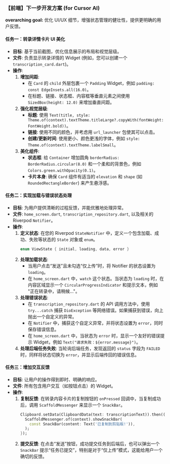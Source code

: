 ### **【前端】下一步开发方案 (for Cursor AI)**

**overarching goal:** 优化 UI/UX 细节，增强状态管理的健壮性，提供更明确的用户反馈。

#### **任务一：转录详情卡片 UI 美化**

* **目标**: 基于当前截图，优化信息展示的布局和视觉层级。
* **文件**: 负责显示转录详情的 Widget (例如，您可以创建一个 `transcription_card.dart`)。
* **操作**:
  1. **增加间距**:
     * 在 `Card` 的 `child` 外层包裹一个 `Padding` Widget，例如 `padding: const EdgeInsets.all(16.0)`。
     * 在标题、链接、状态框、内容框等垂直元素之间使用 `SizedBox(height: 12.0)` 来增加垂直间距。
  2. **强化视觉层级**:
     * **标题**: 使用 `Text(title, style: Theme.of(context).textTheme.titleLarge?.copyWith(fontWeight: FontWeight.bold))`。
     * **链接**: 使用不同的颜色，并考虑用 `url_launcher` 包使其可以点击。
     * **创建/更新时间**: 使用更小、颜色更浅的字体，例如 `style: Theme.of(context).textTheme.labelSmall`。
  3. **美化组件**:
     * **状态框**: 给 `Container` 增加圆角 `borderRadius: BorderRadius.circular(8.0)` 和一个柔和的背景色，例如 `Colors.green.withOpacity(0.1)`。
     * **卡片本身**: 确保 `Card` 组件有适当的 `elevation` 和 `shape` (如 `RoundedRectangleBorder`) 来产生悬浮感。

#### **任务二：实现加载与错误状态处理**

* **目标**: 为用户提供清晰的过程反馈，并能优雅地处理异常。
* **文件**: `home_screen.dart`, `transcription_repository.dart`, 以及相关的 Riverpod `Notifier`。
* **操作**:
  1. **定义状态**: 在您的 Riverpod `StateNotifier` 中，定义一个包含加载、成功、失败等状态的 `State` 对象或 `enum`。
     ```dart
     enum ViewState { initial, loading, data, error }
     ```
  2. **处理加载状态**:
     * 当用户点击“发送”且未勾选“仅上传”时，将 Notifier 的状态设置为 `loading`。
     * 在 `home_screen.dart` 中，`watch` 这个状态。当状态为 `loading` 时，在内容区域显示一个 `CircularProgressIndicator` 和提示文本，例如 "正在转录中，请稍候..."。
  3. **处理错误状态**:
     * 在 `transcription_repository.dart` 的 API 调用方法中，使用 `try...catch` 捕获 `DioException` 等网络错误。如果捕获到错误，向上抛出一个自定义的异常。
     * 在 `Notifier` 中，捕获这个自定义异常，并将状态设置为 `error`，同时保存错误信息。
     * 在 `home_screen.dart` 中，当状态为 `error` 时，显示一个友好的错误提示 Widget，例如 `Text("请求失败：${error.message}")`。
  4. **处理后端任务失败**: 当轮询后端任务，发现返回的 `status` 字段为 `FAILED` 时，同样将状态切换为 `error`，并显示后端传回的错误信息。

#### **任务三：增加交互反馈**

* **目标**: 让用户的操作得到即时、明确的响应。
* **文件**: 所有包含用户交互（如按钮点击）的 Widget。
* **操作**:
  1. **复制反馈**: 在转录内容卡片的复制按钮的 `onPressed` 回调中，当复制成功后，调用 `ScaffoldMessenger` 来显示一个 `SnackBar`。
     ```dart
     Clipboard.setData(ClipboardData(text: transcriptionText)).then((_) {
       ScaffoldMessenger.of(context).showSnackBar(
         const SnackBar(content: Text('已复制到剪贴板!')),
       );
     });
     ```
  2. **提交反馈**: 在点击“发送”按钮，成功提交任务到后端后，也可以弹出一个 `SnackBar` 提示“任务已提交”，特别是对于“仅上传”模式，这能给用户一个确切的反馈。
